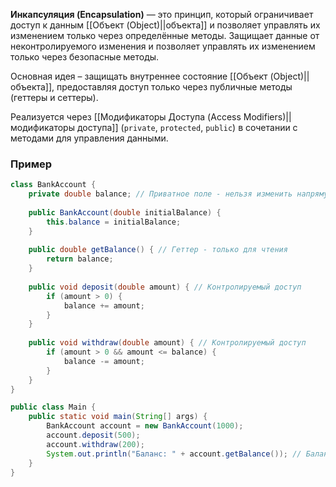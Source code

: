 **Инкапсуляция (Encapsulation)** — это принцип, который ограничивает доступ к данным [[Объект (Object)||объекта]] и позволяет управлять их изменением только через определённые методы. Защищает данные от неконтролируемого изменения и позволяет управлять их изменением только через безопасные методы.

Основная идея – защищать внутреннее состояние [[Объект (Object)||объекта]], предоставляя доступ только через публичные методы (геттеры и сеттеры).

Реализуется через [[Модификаторы Доступа (Access Modifiers)||модификаторы доступа]] (`private`, `protected`, `public`) в сочетании с методами для управления данными.


### Пример

```java
class BankAccount {
    private double balance; // Приватное поле - нельзя изменить напрямую
	
    public BankAccount(double initialBalance) {
        this.balance = initialBalance;
    }
	
    public double getBalance() { // Геттер - только для чтения
        return balance;
    }
	
    public void deposit(double amount) { // Контролируемый доступ
        if (amount > 0) {
            balance += amount;
        }
    }
	
    public void withdraw(double amount) { // Контролируемый доступ
        if (amount > 0 && amount <= balance) {
            balance -= amount;
        }
    }
}

public class Main {
    public static void main(String[] args) {
        BankAccount account = new BankAccount(1000);
        account.deposit(500);
        account.withdraw(200);
        System.out.println("Баланс: " + account.getBalance()); // Баланс: 1300
    }
}
```